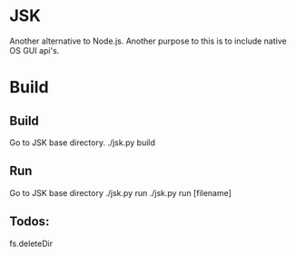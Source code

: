 JSK
===
Another alternative to Node.js. Another purpose to this is to include native OS GUI api's.  


Build
=====

Build 
------
Go to JSK base directory.
    ./jsk.py build

Run
----
Go to JSK base directory
    ./jsk.py run
	./jsk.py run [filename]


Todos:
------
fs.deleteDir
